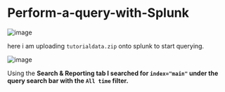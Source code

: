 # Perform-a-query-with-Splunk

![image](https://github.com/user-attachments/assets/ad6a4172-e1b5-4995-ad55-77691518e786)

here i am uploading `tutorialdata.zip` onto splunk to start querying.

![image](https://github.com/user-attachments/assets/905ce2ed-d5fa-41d0-a1f4-5739f9c879e3)

Using the <b>Search & Reporting<b> tab I searched for `index="main"` under the query search bar with the `All time` filter.


